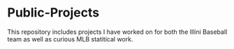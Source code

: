 # Public-Projects
This repository includes projects I have worked on for both the Illini Baseball team as well as curious MLB statitical work.
